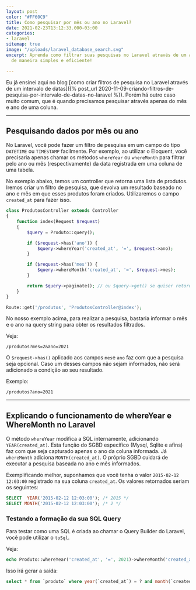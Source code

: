 ```yaml
---
layout: post
color: "#FF60C9"
title: Como pesquisar por mês ou ano no Laravel?
date: 2021-02-23T13:12:33.000-03:00
categories:
- laravel
sitemap: true
image: "/uploads/laravel_database_search.svg"
excerpt: Aprenda como filtrar suas pesquisas no Laravel através de um ano e mês informado
  de maneira simples e eficiente!

---
```

Eu já ensinei aqui no blog
[como criar filtros de pesquisa no Laravel através de um intervalo de datas]({% post_url 2020-11-09-criando-filtros-de-pesquisa-por-intervalo-de-datas-no-laravel %}). Porém há outro caso muito comum, que é quando precisamos pesquisar através apenas do mês e ano de uma coluna.

***

## Pesquisando dados por mês ou ano

No Laravel, você pode fazer um filtro de pesquisa em um campo do tipo `DATETIME` ou `TIMESTAMP` facilmente. Por exemplo, ao utilizar o Eloquent, você precisaria apenas chamar os métodos `whereYear` ou `whereMonth` para filtrar pelo ano ou mês (respectivamente) da data registrada em uma coluna de uma tabela.

No exemplo abaixo, temos um controller que retorna uma lista de produtos. Iremos criar um filtro de pesquisa, que devolva um resultado baseado no ano e mês em que esses produtos foram criados. Utilizaremos o campo `created_at` para fazer isso.

```php
class ProdutosController extends Controller
{
    function index(Request $request) 
    {
        $query = Produto::query();

        if ($request->has('ano')) {
            $query->whereYear('created_at', '=', $request->ano);
        }

        if ($request->has('mes')) {
            $query->whereMonth('created_at', '=', $request->mes);
        }

        return $query->paginate(); // ou $query->get() se quiser retornar tudo
    }
}
```

```php
Route::get('/produtos', 'ProdutosController@index');
```

No nosso exemplo acima, para realizar a pesquisa, bastaria informar o mês e o ano na query string para obter os resultados filtrados.

Veja:

```text
/produtos?mes=2&ano=2021
```

O `$request->has()` aplicado aos campos `mes`e `ano` faz com que a pesquisa seja opcional. Caso um desses campos não sejam informados, não será adicionado a condição ao seu resultado.

Exemplo:

```text
/produtos?ano=2021 
```

***

## Explicando o funcionamento de whereYear e WhereMonth no Laravel

O método `whereYear` modifica a SQL internamente, adicionando `YEAR(created_at)`. Esta função do SGBD específico (Mysql, Sqlite e afins) faz com que seja capturado apenas o ano da coluna informada. Já `whereMonth` adiciona `MONTH(created_at)`. O próprio SGBD cuidará de executar a pesquisa baseada no ano e mês informados.

Exemplificando melhor, suponhamos que você tenha o valor `2015-02-12 12:03:00` registrado na sua coluna `created_at`. Os valores retornados seriam os seguintes:

```sql
SELECT  YEAR('2015-02-12 12:03:00'); /* 2015 */
SELECT MONTH('2015-02-12 12:03:00'); /* 2 */
```

### Testando a formação da sua SQL Query

Para testar como uma SQL é criada ao chamar o Query Builder do Laravel, você pode utilizar o `toSql`.

Veja:

```php
echo Produto::whereYear('created_at', '=', 2021)->whereMonth('created_at', '=', 2)->toSql();
```

Isso irá gerar a saída:

```sql
select * from `produto` where year(`created_at`) = ? and month(`created_at`) = ?
```